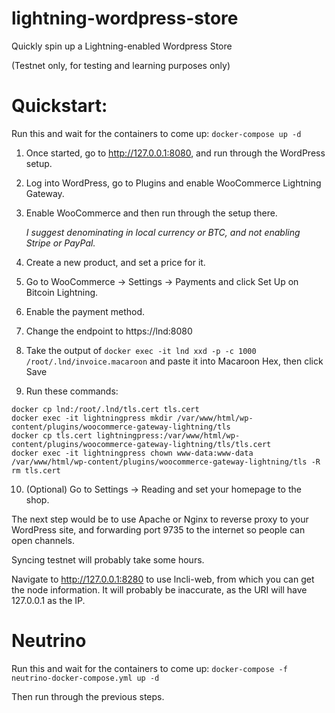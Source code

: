 # lightning-wordpress-store
Quickly spin up a Lightning-enabled Wordpress Store

(Testnet only, for testing and learning purposes only)


# Quickstart:

Run this and wait for the containers to come up: `docker-compose up -d`

1. Once started, go to http://127.0.0.1:8080, and run through the WordPress setup.

2. Log into WordPress, go to Plugins and enable WooCommerce Lightning Gateway.

3. Enable WooCommerce and then run through the setup there.

   *I suggest denominating in local currency or BTC, and not enabling Stripe or PayPal.*

4. Create a new product, and set a price for it.

5. Go to WooCommerce -> Settings -> Payments and click Set Up on Bitcoin Lightning.

6. Enable the payment method.

7. Change the endpoint to https://lnd:8080

8. Take the output of `docker exec -it lnd xxd -p -c 1000 /root/.lnd/invoice.macaroon`
and paste it into Macaroon Hex, then click Save

9. Run these commands:
```
docker cp lnd:/root/.lnd/tls.cert tls.cert
docker exec -it lightningpress mkdir /var/www/html/wp-content/plugins/woocommerce-gateway-lightning/tls
docker cp tls.cert lightningpress:/var/www/html/wp-content/plugins/woocommerce-gateway-lightning/tls/tls.cert
docker exec -it lightningpress chown www-data:www-data /var/www/html/wp-content/plugins/woocommerce-gateway-lightning/tls -R
rm tls.cert
```

10. (Optional) Go to Settings -> Reading and set your homepage to the shop.

The next step would be to use Apache or Nginx to reverse proxy to your WordPress site,
and forwarding port 9735 to the internet so people can open channels.

Syncing testnet will probably take some hours.

Navigate to http://127.0.0.1:8280 to use lncli-web, from which you can get the node information.
It will probably be inaccurate, as the URI will have 127.0.0.1 as the IP.


# Neutrino

Run this and wait for the containers to come up: `docker-compose -f neutrino-docker-compose.yml up -d`

Then run through the previous steps.
